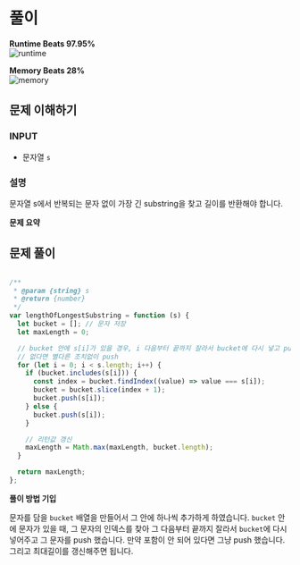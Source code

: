 # 풀이

**Runtime Beats 97.95%**  
![runtime](https://user-images.githubusercontent.com/55650732/228427830-d20978c2-add1-4efb-8db8-1b3e67004ae8.svg)

**Memory Beats 28%**  
![memory](https://user-images.githubusercontent.com/55650732/228427841-259f3020-b62d-4dd6-a3bd-6f5bc4719ba2.svg)


## 문제 이해하기

### INPUT
- 문자열 `s`

### 설명

문자열 s에서 반복되는 문자 없이 가장 긴 substring을 찾고 길이를 반환해야 합니다.

**문제 요약**

## 문제 풀이
~~~javascript

/**
 * @param {string} s
 * @return {number}
 */
var lengthOfLongestSubstring = function (s) {
  let bucket = []; // 문자 저장
  let maxLength = 0;

  // bucket 안에 s[i]가 있을 경우, i 다음부터 끝까지 잘라서 bucket에 다시 넣고 push
  // 없다면 별다른 조치없이 push
  for (let i = 0; i < s.length; i++) {
    if (bucket.includes(s[i])) {
      const index = bucket.findIndex((value) => value === s[i]);
      bucket = bucket.slice(index + 1);
      bucket.push(s[i]);
    } else {
      bucket.push(s[i]);
    }

    // 리턴값 갱신
    maxLength = Math.max(maxLength, bucket.length);
  }

  return maxLength;
};

~~~

**풀이 방법 기입**

문자를 담을 `bucket` 배열을 만들어서 그 안에 하나씩 추가하게 하였습니다.
`bucket` 안에 문자가 있을 때, 그 문자의 인덱스를 찾아 그 다음부터 끝까지 잘라서 `bucket`에 다시 넣어주고 그 문자를 push 했습니다.
만약 포함이 안 되어 있다면 그냥 push 했습니다.
그리고 최대길이를 갱신해주면 됩니다.